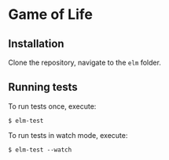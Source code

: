 # Game of Life

## Installation

Clone the repository, navigate to the `elm` folder.

## Running tests

To run tests once, execute:

```
$ elm-test
```

To run tests in watch mode, execute:

```
$ elm-test --watch
```
